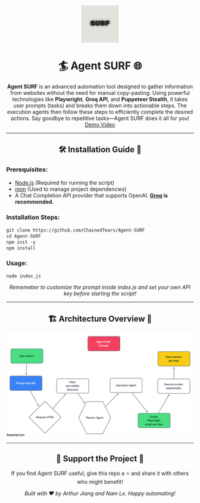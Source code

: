 <p align="center"><img src="logo.png" width="100px"/></p>
<h1 align="center">🏄 Agent SURF 🌐</h1>

<p align="center">
  <strong>Agent SURF</strong> is an advanced automation tool designed to gather information from websites without the need for manual copy-pasting. 
  Using powerful technologies like <strong>Playwright</strong>, <strong>Groq API</strong>, and <strong>Puppeteer Stealth</strong>, 
  it takes user prompts (tasks) and breaks them down into actionable steps. The execution agents then follow these steps to 
  efficiently complete the desired actions. Say goodbye to repetitive tasks—Agent SURF does it all for you! <a href="https://www.youtube.com/watch?v=W87v1aeGvHo">Demo Video</a>
</p>

<hr>

<h2 align="center">🛠️ Installation Guide 📖</h2>

<h3>Prerequisites:</h3>
<ul>
  <li><a href="https://nodejs.org/en" target="_blank">Node.js</a> (Required for running the script)</li>
  <li><a href="https://www.npmjs.com/" target="_blank">npm</a> (Used to manage project dependencies)</li>
  <li>A Chat Completion API provider that supports OpenAI. <strong><a href="https://console.groq.com/keys" target="_blank">Groq</a> is recommended.</strong></li>
</ul>

<h3>Installation Steps:</h3>
<pre><code>git clone https://github.com/ChainedTears/Agent-SURF
cd Agent-SURF
npm init -y
npm install
</code></pre>

<h3>Usage:</h3>
<pre><code>node index.js</code></pre>

<p align="center">
  <em>Rememeber to customize the prompt inside index.js and set your own API key before starting the script!</em>
</p>

<hr>

<h2 align="center">🏗️ Architecture Overview 🧱</h2>
<img align="center" src="chart.png"/>

<hr>

<h2 align="center">🚀 Support the Project 💖</h2>
<p align="center">
  If you find Agent SURF useful, give this repo a ⭐ and share it with others who might benefit!
</p>
<p align="center"><em>Built with ❤️ by Arthur Jiang and Nam Le. Happy automating!</em></p>
